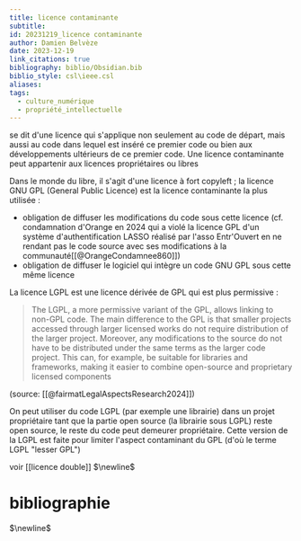 ```yaml
---
title: licence contaminante
subtitle: 
id: 20231219_licence contaminante
author: Damien Belvèze
date: 2023-12-19
link_citations: true
bibliography: biblio/Obsidian.bib
biblio_style: csl\ieee.csl
aliases: 
tags:
  - culture_numérique
  - propriété_intellectuelle
---
```

se dit d'une licence qui s'applique non seulement au code de départ, mais aussi au code dans lequel est inséré ce premier code ou bien aux développements ultérieurs de ce premier code. 
Une licence contaminante peut appartenir aux licences propriétaires ou libres

Dans le monde du libre, il s'agit d'une licence à fort copyleft ; la licence GNU GPL (General Public Licence) est la licence contaminante la plus utilisée : 
- obligation de diffuser les modifications du code sous cette licence (cf. condamnation d'Orange en 2024 qui a violé la licence GPL d'un système d'authentification LASSO réalisé par l'asso Entr'Ouvert en ne rendant pas le code source avec ses modifications à la communauté[[@OrangeCondamnee860]])
- obligation de diffuser le logiciel qui intègre un code GNU GPL sous cette même licence

La licence LGPL est une licence dérivée de GPL qui est plus permissive : 

> The LGPL, a more permissive variant of the GPL, allows linking to non-GPL code. The main difference to the GPL is that smaller projects accessed through larger licensed works do not require distribution of the larger project. Moreover, any modifications to the source do not have to be distributed under the same terms as the larger code project. This can, for example, be suitable for libraries and frameworks, making it easier to combine open-source and proprietary licensed components

(source: [[@fairmatLegalAspectsResearch2024]])

On peut utiliser du code LGPL (par exemple une librairie) dans un projet propriétaire tant que la partie open source (la librairie sous LGPL) reste open source, le reste du code peut demeurer propriétaire. 
Cette version de la LGPL est faite pour limiter l'aspect contaminant du GPL (d'où le terme LGPL "lesser GPL")

voir [[licence double]]
$\newline$
# bibliographie
$\newline$






